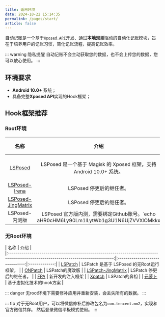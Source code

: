 ```yaml
---
title: 适用环境
date: 2024-10-22 15:14:35
permalink: /pages/start/
article: false
---
```


自动记账是一个基于[`Xposed API`](https://api.xposed.info/reference/packages.html)开发、通过**本地规则**驱动的自动化记账模块，旨在于培养用户的记账习惯，简化记账流程，提高记账效率。

::: warning 隐私提醒
自动记账不会主动获取您的数据，也不会上传您的数据，您可以放心使用。
:::

## 环境要求

- **Android 10.0+** 系统；
- 具备完整**Xposed API**实现的Hook框架；

## Hook框架推荐


### Root环境
|                              名称                              |                          介绍                           |          适用版本          |
|:------------------------------------------------------------:|:-----------------------------------------------------:|:----------------------:|
|        [LSPosed](https://github.com/LSPosed/LSPosed)         | LSPosed 是一个基于 Magisk 的 Xposed 框架，支持 Android 10.0+ 系统。 | Anroid 10 - Android 14 |
| [LSPosed-Irena](https://github.com/re-zero001/LSPosed-Irena) |                   LSPosed 停更后的继任者。                    |      Android 14+       |
| [LSPosed-JingMatrix](https://github.com/JingMatrix/LSPosed)  |                   LSPosed 停更后的继任者。                    |      Android 14+       |
|     LSPosed-内测版     |              LSPosed 官方版内测，需要绑定Github账号。`echo aHR0cHM6Ly90Lm1lLytWb1g3U1N6UjZVVXlOMkkx | base64 -d`              |      Android 14+       |

### 无Root环境
|                                                                 名称                                                                  |               介绍                |    
|:-----------------------------------------------------------------------------------------------------------------------------------:|:-------------------------------:|:-------------:|
|                                            [LSPatch](https://github.com/LSPosed/LSPatch)                                            | LSPatch 是基于 LSPosed 的无Root运行框架。 | 
| [ONPatch](https://cloud.ankio.net/%E8%87%AA%E5%8A%A8%E8%AE%B0%E8%B4%A6/Xposed%E6%A1%86%E6%9E%B6%EF%BC%88No%20Root%EF%BC%89/ONPatch) |           LSPatch的魔改版           | 
|                                     [LSPatch-JingMatrix](https://github.com/JingMatrix/LSPatch)                                     |        LSPatch 停更后的继任者。         | 
|     [FPA](https://cloud.ankio.net/%E8%87%AA%E5%8A%A8%E8%AE%B0%E8%B4%A6/Xposed%E6%A1%86%E6%9E%B6%EF%BC%88No%20Root%EF%BC%89/FPA)     |            新开发的注入框架             | 
|                                            [Xpatch](https://github.com/WindySha/Xpatch)                                             |           LSPatch的鼻祖            | 
|                                       [元萝卜](https://github.com/Katana-Official/SPatch-Update)                                       |         基于虚拟化技术的hook方案          | 


::: danger
无root环境下需要修补应用并重新安装，会丢失所有的数据。
:::

::: tip
对于无Root用户，可以将微信修补后修改包名为`com.tencent.mm2`，实现和官方微信共存。
然后登录微信平板模式使用。
:::
